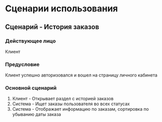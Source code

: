 # Сценарии использования
## Сценарий - История заказов
### Действующее лицо
Клиент
### Предусловие
Клиент успешно авторизовался и вошел на страницу личного кабинета
### Основной сценарий
1. Клиент - Открывает раздел с историей заказов
2. Система - Ищет заказы пользователя во всех статусах
3. Система - Отображает информацию по заказам, сортировка по убыванию даты заказа
